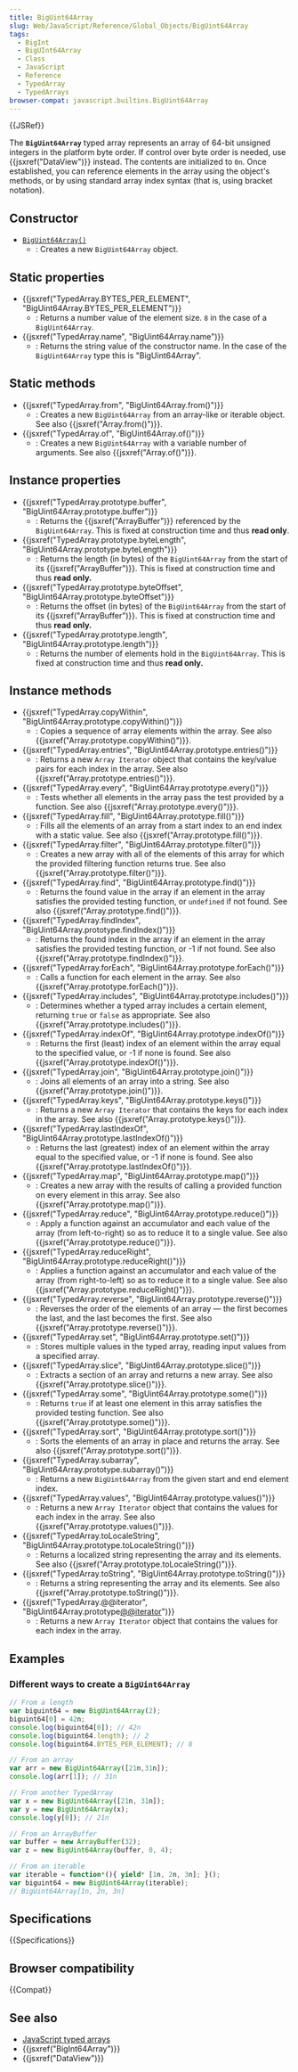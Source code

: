 ```yaml
---
title: BigUint64Array
slug: Web/JavaScript/Reference/Global_Objects/BigUint64Array
tags:
  - BigInt
  - BigUInt64Array
  - Class
  - JavaScript
  - Reference
  - TypedArray
  - TypedArrays
browser-compat: javascript.builtins.BigUint64Array
---
```

{{JSRef}}

The **`BigUint64Array`** typed array represents an array of 64-bit unsigned
integers in the platform byte order. If control over byte order is needed, use
{{jsxref("DataView")}} instead. The contents are initialized to `0n`. Once
established, you can reference elements in the array using the object's methods,
or by using standard array index syntax (that is, using bracket notation).

## Constructor

*   [`BigUint64Array()`](/en-US/docs/Web/JavaScript/Reference/Global_Objects/BigUint64Array/BigUint64Array)
    *   : Creates a new `BigUint64Array` object.

## Static properties

*   {{jsxref("TypedArray.BYTES_PER_ELEMENT", "BigUint64Array.BYTES_PER_ELEMENT")}}
    *   : Returns a number value of the element size. `8` in the case of a
        `BigUint64Array`.
*   {{jsxref("TypedArray.name", "BigUint64Array.name")}}
    *   : Returns the string value of the constructor name. In the case of the
        `BigUint64Array` type this is "BigUint64Array".

## Static methods

*   {{jsxref("TypedArray.from", "BigUint64Array.from()")}}
    *   : Creates a new `BigUint64Array` from an array-like or iterable object. See
        also {{jsxref("Array.from()")}}.
*   {{jsxref("TypedArray.of", "BigUint64Array.of()")}}
    *   : Creates a new `BigUint64Array` with a variable number of arguments. See
        also {{jsxref("Array.of()")}}.

## Instance properties

*   {{jsxref("TypedArray.prototype.buffer", "BigUint64Array.prototype.buffer")}}
    *   : Returns the {{jsxref("ArrayBuffer")}} referenced by the
        `BigUint64Array`. This is fixed at construction time and thus **read only**.
*   {{jsxref("TypedArray.prototype.byteLength", "BigUint64Array.prototype.byteLength")}}
    *   : Returns the length (in bytes) of the `BigUint64Array` from the start of
        its {{jsxref("ArrayBuffer")}}. This is fixed at construction time and
        thus **read only.**
*   {{jsxref("TypedArray.prototype.byteOffset", "BigUint64Array.prototype.byteOffset")}}
    *   : Returns the offset (in bytes) of the `BigUint64Array` from the start of
        its {{jsxref("ArrayBuffer")}}. This is fixed at construction time and
        thus **read only.**
*   {{jsxref("TypedArray.prototype.length", "BigUint64Array.prototype.length")}}
    *   : Returns the number of elements hold in the `BigUint64Array`. This is fixed
        at construction time and thus **read only.**

## Instance methods

*   {{jsxref("TypedArray.copyWithin", "BigUint64Array.prototype.copyWithin()")}}
    *   : Copies a sequence of array elements within the array. See also
        {{jsxref("Array.prototype.copyWithin()")}}.
*   {{jsxref("TypedArray.entries", "BigUint64Array.prototype.entries()")}}
    *   : Returns a new `Array Iterator` object that contains the key/value pairs
        for each index in the array. See also
        {{jsxref("Array.prototype.entries()")}}.
*   {{jsxref("TypedArray.every", "BigUint64Array.prototype.every()")}}
    *   : Tests whether all elements in the array pass the test provided by a
        function. See also {{jsxref("Array.prototype.every()")}}.
*   {{jsxref("TypedArray.fill", "BigUint64Array.prototype.fill()")}}
    *   : Fills all the elements of an array from a start index to an end index with
        a static value. See also {{jsxref("Array.prototype.fill()")}}.
*   {{jsxref("TypedArray.filter", "BigUint64Array.prototype.filter()")}}
    *   : Creates a new array with all of the elements of this array for which the
        provided filtering function returns true. See also
        {{jsxref("Array.prototype.filter()")}}.
*   {{jsxref("TypedArray.find", "BigUint64Array.prototype.find()")}}
    *   : Returns the found value in the array if an element in the array satisfies
        the provided testing function, or `undefined` if not found. See also
        {{jsxref("Array.prototype.find()")}}.
*   {{jsxref("TypedArray.findIndex", "BigUint64Array.prototype.findIndex()")}}
    *   : Returns the found index in the array if an element in the array satisfies
        the provided testing function, or -1 if not found. See also
        {{jsxref("Array.prototype.findIndex()")}}.
*   {{jsxref("TypedArray.forEach", "BigUint64Array.prototype.forEach()")}}
    *   : Calls a function for each element in the array. See also
        {{jsxref("Array.prototype.forEach()")}}.
*   {{jsxref("TypedArray.includes", "BigUint64Array.prototype.includes()")}}
    *   : Determines whether a typed array includes a certain element, returning
        `true` or `false` as appropriate. See also
        {{jsxref("Array.prototype.includes()")}}.
*   {{jsxref("TypedArray.indexOf", "BigUint64Array.prototype.indexOf()")}}
    *   : Returns the first (least) index of an element within the array equal to
        the specified value, or -1 if none is found. See also
        {{jsxref("Array.prototype.indexOf()")}}.
*   {{jsxref("TypedArray.join", "BigUint64Array.prototype.join()")}}
    *   : Joins all elements of an array into a string. See also
        {{jsxref("Array.prototype.join()")}}.
*   {{jsxref("TypedArray.keys", "BigUint64Array.prototype.keys()")}}
    *   : Returns a new `Array Iterator` that contains the keys for each index in
        the array. See also {{jsxref("Array.prototype.keys()")}}.
*   {{jsxref("TypedArray.lastIndexOf", "BigUint64Array.prototype.lastIndexOf()")}}
    *   : Returns the last (greatest) index of an element within the array equal to
        the specified value, or -1 if none is found. See also
        {{jsxref("Array.prototype.lastIndexOf()")}}.
*   {{jsxref("TypedArray.map", "BigUint64Array.prototype.map()")}}
    *   : Creates a new array with the results of calling a provided function on
        every element in this array. See also
        {{jsxref("Array.prototype.map()")}}.
*   {{jsxref("TypedArray.reduce", "BigUint64Array.prototype.reduce()")}}
    *   : Apply a function against an accumulator and each value of the array (from
        left-to-right) so as to reduce it to a single value. See also
        {{jsxref("Array.prototype.reduce()")}}.
*   {{jsxref("TypedArray.reduceRight", "BigUint64Array.prototype.reduceRight()")}}
    *   : Applies a function against an accumulator and each value of the array
        (from right-to-left) so as to reduce it to a single value. See also
        {{jsxref("Array.prototype.reduceRight()")}}.
*   {{jsxref("TypedArray.reverse", "BigUint64Array.prototype.reverse()")}}
    *   : Reverses the order of the elements of an array — the first becomes the
        last, and the last becomes the first. See also
        {{jsxref("Array.prototype.reverse()")}}.
*   {{jsxref("TypedArray.set", "BigUint64Array.prototype.set()")}}
    *   : Stores multiple values in the typed array, reading input values from a
        specified array.
*   {{jsxref("TypedArray.slice", "BigUint64Array.prototype.slice()")}}
    *   : Extracts a section of an array and returns a new array. See also
        {{jsxref("Array.prototype.slice()")}}.
*   {{jsxref("TypedArray.some", "BigUint64Array.prototype.some()")}}
    *   : Returns `true` if at least one element in this array satisfies the
        provided testing function. See also
        {{jsxref("Array.prototype.some()")}}.
*   {{jsxref("TypedArray.sort", "BigUint64Array.prototype.sort()")}}
    *   : Sorts the elements of an array in place and returns the array. See also
        {{jsxref("Array.prototype.sort()")}}.
*   {{jsxref("TypedArray.subarray", "BigUint64Array.prototype.subarray()")}}
    *   : Returns a new `BigUint64Array` from the given start and end element index.
*   {{jsxref("TypedArray.values", "BigUint64Array.prototype.values()")}}
    *   : Returns a new `Array Iterator` object that contains the values for each
        index in the array. See also
        {{jsxref("Array.prototype.values()")}}.
*   {{jsxref("TypedArray.toLocaleString", "BigUint64Array.prototype.toLocaleString()")}}
    *   : Returns a localized string representing the array and its elements. See
        also {{jsxref("Array.prototype.toLocaleString()")}}.
*   {{jsxref("TypedArray.toString", "BigUint64Array.prototype.toString()")}}
    *   : Returns a string representing the array and its elements. See also
        {{jsxref("Array.prototype.toString()")}}.
*   {{jsxref("TypedArray.@@iterator", "BigUint64Array.prototype[@@iterator]()")}}
    *   : Returns a new `Array Iterator` object that contains the values for each
        index in the array.

## Examples

### Different ways to create a `BigUint64Array`

```js
// From a length
var biguint64 = new BigUint64Array(2);
biguint64[0] = 42n;
console.log(biguint64[0]); // 42n
console.log(biguint64.length); // 2
console.log(biguint64.BYTES_PER_ELEMENT); // 8

// From an array
var arr = new BigUint64Array([21n,31n]);
console.log(arr[1]); // 31n

// From another TypedArray
var x = new BigUint64Array([21n, 31n]);
var y = new BigUint64Array(x);
console.log(y[0]); // 21n

// From an ArrayBuffer
var buffer = new ArrayBuffer(32);
var z = new BigUint64Array(buffer, 0, 4);

// From an iterable
var iterable = function*(){ yield* [1n, 2n, 3n]; }();
var biguint64 = new BigUint64Array(iterable);
// BigUint64Array[1n, 2n, 3n]
```

## Specifications

{{Specifications}}

## Browser compatibility

{{Compat}}

## See also

*   [JavaScript typed arrays](/en-US/docs/Web/JavaScript/Typed_arrays)
*   {{jsxref("BigInt64Array")}}
*   {{jsxref("DataView")}}
